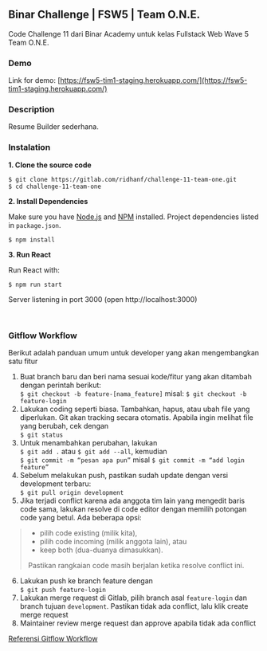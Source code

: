 ## Binar Challenge | FSW5 | Team O.N.E.
Code Challenge 11 dari Binar Academy untuk kelas Fullstack Web Wave 5 Team O.N.E.

### Demo
Link for demo: [https://fsw5-tim1-staging.herokuapp.com/](https://fsw5-tim1-staging.herokuapp.com/)

### Description
Resume Builder sederhana.

### Instalation

**1. Clone the source code**

```
$ git clone https://gitlab.com/ridhanf/challenge-11-team-one.git
$ cd challenge-11-team-one
```

**2. Install Dependencies**

Make sure you have [Node.js](https://nodejs.org/) and [NPM](https://www.npmjs.com/) installed. Project dependencies listed in `package.json`.

```
$ npm install
```

**3. Run React**

Run React with:

```
$ npm run start
```

Server listening in port 3000 (open http://localhost:3000)

&nbsp;

### Gitflow Workflow

Berikut adalah panduan umum untuk developer yang akan mengembangkan satu fitur
1. Buat branch baru dan beri nama sesuai kode/fitur yang akan ditambah dengan perintah berikut:\
``$ git checkout -b feature-[nama_feature]`` misal: ``$ git checkout -b feature-login``
2. Lakukan coding seperti biasa. Tambahkan, hapus, atau ubah file yang diperlukan. Git akan tracking secara otomatis. Apabila ingin melihat file yang berubah, cek dengan\
``$ git status``
3. Untuk menambahkan perubahan, lakukan\
``$ git add .`` atau ``$ git add --all``, kemudian\
``$ git commit -m “pesan apa pun”`` misal  ``$ git commit -m “add login feature”``
4. Sebelum melakukan push, pastikan sudah update dengan versi development terbaru:\
``$ git pull origin development``
5. Jika terjadi conflict karena ada anggota tim lain yang mengedit baris code sama, lakukan resolve di code editor dengan memilih potongan code yang betul. Ada beberapa opsi:
> - pilih code existing (milik kita),
> - pilih code incoming (milik anggota lain), atau
> - keep both (dua-duanya dimasukkan).
>
> Pastikan rangkaian code masih berjalan ketika resolve conflict ini.
6. Lakukan push ke branch feature dengan\
``$ git push feature-login``
7. Lakukan merge request di Gitlab, pilih branch asal ``feature-login`` dan branch tujuan ``development``. Pastikan tidak ada conflict, lalu klik create merge request
8. Maintainer review merge request dan approve apabila tidak ada conflict

[Referensi Gitflow Workflow](https://www.atlassian.com/git/tutorials/comparing-workflows/gitflow-workflow)
